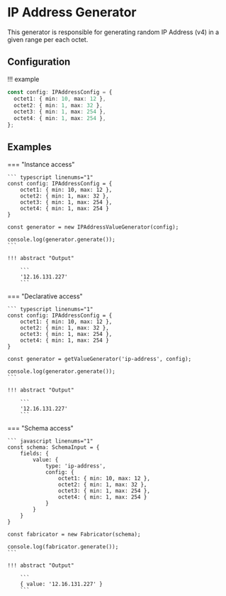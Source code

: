 # IP Address Generator

This generator is responsible for generating random IP Address (v4) in a given range per each octet.

## Configuration

!!! example

```typescript linenums="1"
const config: IPAddressConfig = {
  octet1: { min: 10, max: 12 },
  octet2: { min: 1, max: 32 },
  octet3: { min: 1, max: 254 },
  octet4: { min: 1, max: 254 },
};
```

## Examples

=== "Instance access"

    ``` typescript linenums="1"
    const config: IPAddressConfig = {
        octet1: { min: 10, max: 12 },
        octet2: { min: 1, max: 32 },
        octet3: { min: 1, max: 254 },
        octet4: { min: 1, max: 254 }
    }

    const generator = new IPAddressValueGenerator(config);

    console.log(generator.generate());
    ```

    !!! abstract "Output"

        ```
        '12.16.131.227'
        ```

=== "Declarative access"

    ``` typescript linenums="1"
    const config: IPAddressConfig = {
        octet1: { min: 10, max: 12 },
        octet2: { min: 1, max: 32 },
        octet3: { min: 1, max: 254 },
        octet4: { min: 1, max: 254 }
    }

    const generator = getValueGenerator('ip-address', config);

    console.log(generator.generate());
    ```

    !!! abstract "Output"

        ```
        '12.16.131.227'
        ```

=== "Schema access"

    ``` javascript linenums="1"
    const schema: SchemaInput = {
        fields: {
            value: {
                type: 'ip-address',
                config: {
                    octet1: { min: 10, max: 12 },
                    octet2: { min: 1, max: 32 },
                    octet3: { min: 1, max: 254 },
                    octet4: { min: 1, max: 254 }
                }
            }
        }
    }

    const fabricator = new Fabricator(schema);

    console.log(fabricator.generate());
    ```

    !!! abstract "Output"

        ```
        { value: '12.16.131.227' }
        ```
